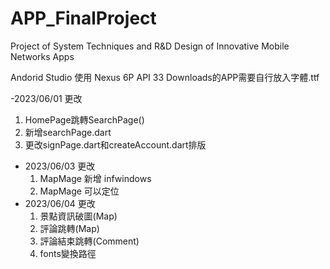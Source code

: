 # APP_FinalProject
Project of System Techniques and R&amp;D Design of Innovative Mobile Networks Apps 


Andorid Studio 使用 Nexus 6P API 33
Downloads的APP需要自行放入字體.ttf

-2023/06/01 更改 
  1. HomePage跳轉SearchPage()
  2. 新增searchPage.dart
  3. 更改signPage.dart和createAccount.dart排版
- 2023/06/03 更改
  1. MapMage 新增 infwindows
  2. MapMage 可以定位
- 2023/06/04 更改
  1. 景點資訊破圖(Map)
  2. 評論跳轉(Map)
  3. 評論結束跳轉(Comment)
  4. fonts變換路徑
